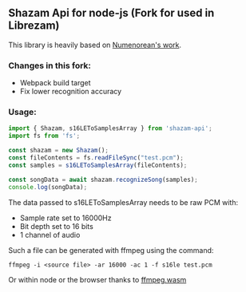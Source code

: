 ## Shazam Api for node-js (Fork for used in Librezam)

This library is heavily based on [Numenorean's work](https://github.com/Numenorean/ShazamAPI).

### Changes in this fork:

* Webpack build target
* Fix lower recognition accuracy

### Usage:

```js
import { Shazam, s16LEToSamplesArray } from 'shazam-api';
import fs from 'fs';

const shazam = new Shazam();
const fileContents = fs.readFileSync("test.pcm");
const samples = s16LEToSamplesArray(fileContents);

const songData = await shazam.recognizeSong(samples);
console.log(songData);
```

The data passed to s16LEToSamplesArray needs to be raw PCM with:
- Sample rate set to 16000Hz
- Bit depth set to 16 bits
- 1 channel of audio

Such a file can be generated with ffmpeg using the command:
```
ffmpeg -i <source file> -ar 16000 -ac 1 -f s16le test.pcm
```

Or within node or the browser thanks to [ffmpeg.wasm](https://www.npmjs.com/package/@ffmpeg/ffmpeg)
